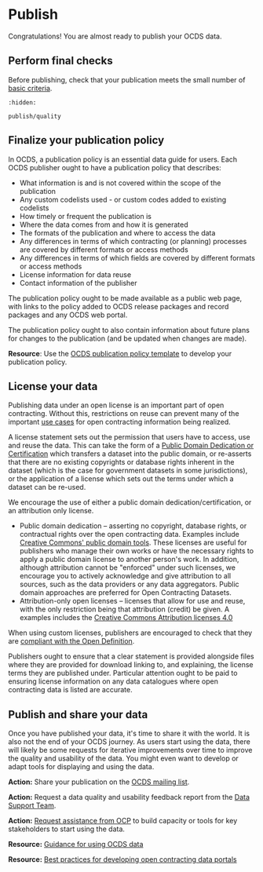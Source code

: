 # Publish

Congratulations! You are almost ready to publish your OCDS data.

## Perform final checks

Before publishing, check that your publication meets the small number of [basic criteria](publish/quality.md#basic-criteria).

```{toctree}
:hidden:

publish/quality
```

## Finalize your publication policy

In OCDS, a publication policy is an essential data guide for users. Each OCDS publisher ought to have a publication policy that describes:

* What information is and is not covered within the scope of the publication
* Any custom codelists used - or custom codes added to existing codelists
* How timely or frequent the publication is
* Where the data comes from and how it is generated
* The formats of the publication and where to access the data
* Any differences in terms of which contracting (or planning) processes are covered by different formats or access methods
* Any differences in terms of which fields are covered by different formats or access methods
* License information for data reuse
* Contact information of the publisher

The publication policy ought to be made available as a public web page, with links to the policy added to OCDS release packages and record packages and any OCDS web portal.

The publication policy ought to also contain information about future plans for changes to the publication (and be updated when changes are made).

**Resource**: Use the [OCDS publication policy template](https://www.open-contracting.org/resources/ocds-1-1-publication-policy-template/) to develop your publication policy.

## License your data

Publishing data under an open license is an important part of open contracting. Without this, restrictions on reuse can prevent many of the important [use cases](design/user_needs) for open contracting information being realized.

A license statement sets out the permission that users have to access, use and reuse the data. This can take the form of a [Public Domain Dedication or Certification](https://creativecommons.org/publicdomain/) which transfers a dataset into the public domain, or re-asserts that there are no existing copyrights or database rights inherent in the dataset (which is the case for government datasets in some jurisdictions), or the application of a license which sets out the terms under which a dataset can be re-used.

We encourage the use of either a public domain dedication/certification, or an attribution only license.

* Public domain dedication – asserting no copyright, database rights, or contractual rights over the open contracting data. Examples include [Creative Commons' public domain tools](https://creativecommons.org/publicdomain/). These licenses are useful for publishers who manage their own works or have the necessary rights to apply a public domain license to another person's work. In addition, although attribution cannot be "enforced" under such licenses, we encourage you to actively acknowledge and give attribution to all sources, such as the data providers or any data aggregators. Public domain approaches are preferred for Open Contracting Datasets.
* Attribution-only open licenses – licenses that allow for use and reuse, with the only restriction being that attribution (credit) be given. A examples includes the [Creative Commons Attribution licenses 4.0](https://creativecommons.org/licenses/by/4.0/)

When using custom licenses, publishers are encouraged to check that they are [compliant with the Open Definition](https://opendefinition.org/licenses/).

Publishers ought to ensure that a clear statement is provided alongside files where they are provided for download linking to, and explaining, the license terms they are published under. Particular attention ought to be paid to ensuring license information on any data catalogues where open contracting data is listed are accurate.

## Publish and share your data

Once you have published your data, it's time to share it with the world. It is also not the end of your OCDS journey. As users start using the data, there will likely be some requests for iterative improvements over time to improve the quality and usability of the data. You might even want to develop or adapt tools for displaying and using the data.

**Action:** Share your publication on the [OCDS mailing list](../support/index.md#ocds-community).

**Action:** Request a data quality and usability feedback report from the [Data Support Team](../support/index).

**Action:** [Request assistance from OCP](mailto:data@open-contracting.org) to build capacity or tools for key stakeholders to start using the data.

**Resource:** [Guidance for using OCDS data](https://www.open-contracting.org/data/data-use/)

**Resource:** [Best practices for developing open contracting data portals](https://www.open-contracting.org/resources/best-practices-open-contracting-portals/)
